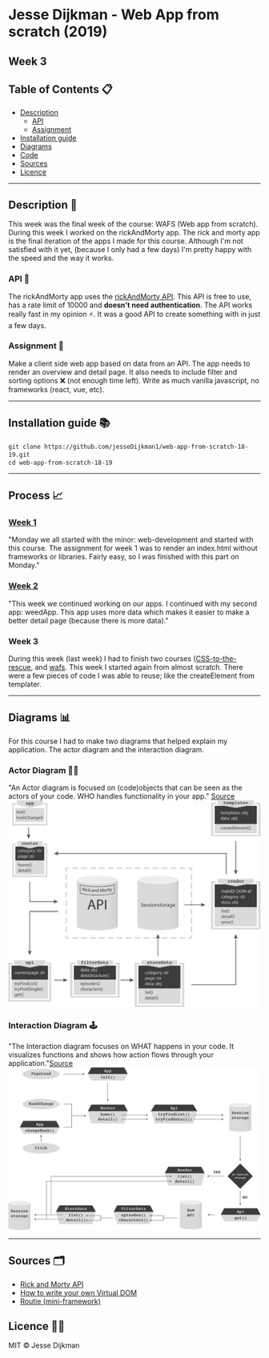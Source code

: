 # Jesse Dijkman - Web App from scratch (2019)
## Week 3

## Table of Contents 📋
- [Description](#description-)
  - [API](#api-)
  - [Assignment](#assignment-)
- [Installation guide](#installation-guide-)
- [Diagrams](#diagrams-)
- [Code](#code-)
- [Sources](#sources-)
- [Licence](#licence-)

---

## Description 🧐
This week was the final week of the course: WAFS (Web app from scratch). During this week I worked on the rickAndMorty app. The rick and morty app is the final iteration of the apps I made for this course. Although I'm not satisfied with it yet, (because I only had a few days) I'm pretty happy with the speed and the way it works. 

### API 🔌
The rickAndMorty app uses the [rickAndMorty API](https://rickandmortyapi.com/). This API is free to use, has a rate limit of 10000 and **doesn't need authentication**. The API works really fast in my opinion ⚡️. It was a good API to create something with in just a few days. 

### Assignment 📙
Make a client side web app based on data from an API. The app needs to render an overview and detail page. It also needs to include filter and sorting options ❌ (not enough time left). Write as much vanilla javascript, no frameworks (react, vue, etc).

---

## Installation guide 📚
```
git clone https://github.com/jesseDijkman1/web-app-from-scratch-18-19.git
cd web-app-from-scratch-18-19
```

---

## Process 📈
### [Week 1](https://github.com/jesseDijkman1/web-app-from-scratch-18-19/tree/master/week1#week-1)
"Monday we all started with the minor: web-development and started with this course. The assignment for week 1 was to render an index.html without frameworks or libraries. Fairly easy, so I was finished with this part on Monday."

### [Week 2](https://github.com/jesseDijkman1/web-app-from-scratch-18-19/tree/master/week2#description-)
"This week we continued working on our apps. I continued with my second app: weedApp. This app uses more data which makes it easier to make a better detail page (because there is more data)."

### Week 3
During this week (last week) I had to finish two courses ([CSS-to-the-rescue](https://github.com/jesseDijkman1/CSS-to-the-rescue), and [wafs](https://github.com/jesseDijkman1/web-app-from-scratch-18-19). This week I started again from almost scratch. There were a few pieces of code I was able to reuse; like the createElement from templater.

---

## Diagrams 📊
For this course I had to make two diagrams that helped explain my application. The actor diagram and the interaction diagram. 

### Actor Diagram 🤷‍♂️
"An Actor diagram is focused on (code)objects that can be seen as the actors of your code. WHO handles functionality in your app." [Source](https://docs.google.com/document/d/17zwy1Kj4vqM5jqYWz7U6Spi_7i9ucucyBeAMDAfn0mY/edit)
![Actor diagram](https://github.com/jesseDijkman1/web-app-from-scratch-18-19/blob/master/files/actor-diagram.png)

### Interaction Diagram 🕹
"The Interaction diagram focuses on WHAT happens in your code. It visualizes functions and shows how action flows through your application."[Source](https://docs.google.com/document/d/17zwy1Kj4vqM5jqYWz7U6Spi_7i9ucucyBeAMDAfn0mY/edit)
![Interaction diagram](https://github.com/jesseDijkman1/web-app-from-scratch-18-19/blob/master/files/interaction-diagram.png)

---

## Sources 🗂
- [Rick and Morty API](https://rickandmortyapi.com/documentation)
- [How to write your own Virtual DOM](https://medium.com/@deathmood/how-to-write-your-own-virtual-dom-ee74acc13060)
- [Routie (mini-framework)](http://projects.jga.me/routie/)


## Licence 👮‍♂️
MIT © Jesse Dijkman
